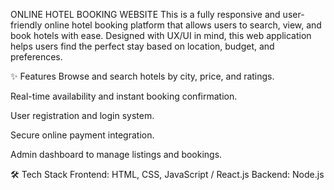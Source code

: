 ONLINE HOTEL BOOKING WEBSITE
This is a fully responsive and user-friendly online hotel booking platform that allows users to search, view, and book hotels with ease. Designed with UX/UI in mind, this web application helps users find the perfect stay based on location, budget, and preferences.

✨ Features
Browse and search hotels by city, price, and ratings.

Real-time availability and instant booking confirmation.

User registration and login system.

Secure online payment integration.

Admin dashboard to manage listings and bookings.

🛠 Tech Stack
Frontend: HTML, CSS, JavaScript / React.js
Backend: Node.js 


